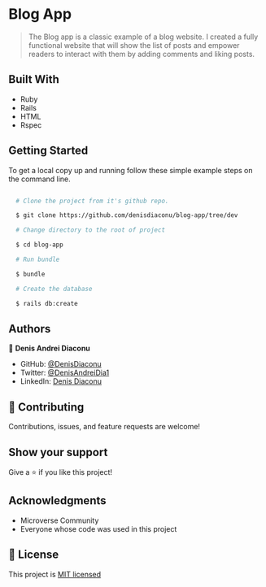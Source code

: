 # Blog App

> The Blog app is a classic example of a blog website. I created a fully functional website that will show the list of posts and empower readers to interact with them by adding comments and liking posts.


## Built With


- Ruby
- Rails
- HTML
- Rspec


## Getting Started

To get a local copy up and running follow these simple example steps on the command line.

```bash

  # Clone the project from it's github repo.

  $ git clone https://github.com/denisdiaconu/blog-app/tree/dev

  # Change directory to the root of project

  $ cd blog-app

  # Run bundle

  $ bundle

  # Create the database

  $ rails db:create


```

## Authors

👤 **Denis Andrei Diaconu**

- GitHub: [@DenisDiaconu](https://github.com/denisdiaconu)
- Twitter: [@DenisAndreiDia1](https://twitter.com/DenisAndreiDia1)
- LinkedIn: [Denis Diaconu](https://www.linkedin.com/in/denis-diaconu-1394091b7/)


## 🤝 Contributing

Contributions, issues, and feature requests are welcome!

## Show your support

Give a ⭐️ if you like this project!

## Acknowledgments

- Microverse Community
- Everyone whose code was used in this project

## 📝 License

This project is [MIT licensed](./LICENSE)
